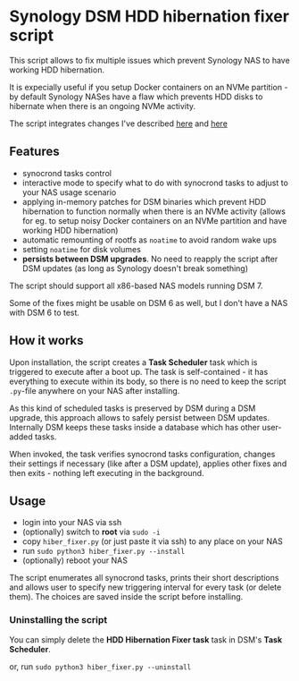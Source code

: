 # Synology DSM HDD hibernation fixer script

This script allows to fix multiple issues which prevent Synology NAS to have working HDD hibernation.

It is expecially useful if you setup Docker containers on an NVMe partition - by default Synology NASes have a flaw which prevents HDD disks to hibernate when there is an ongoing NVMe activity.

The script integrates changes I've described [here](https://www.reddit.com/r/synology/comments/10cpbqd/making_disk_hibernation_work_on_synology_dsm_7/) and [here](https://www.reddit.com/r/synology/comments/129lzjg/fixing_hdd_hibernation_when_you_have_docker_on/)

## Features

- synocrond tasks control
- interactive mode to specify what to do with synocrond tasks to adjust to your NAS usage scenario
- applying in-memory patches for DSM binaries which prevent HDD hibernation to function normally when there is an NVMe activity (allows for eg. to setup noisy Docker containers on an NVMe partition and have working HDD hibernation)
- automatic remounting of rootfs as `noatime` to avoid random wake ups
- setting `noatime` for disk volumes
- **persists between DSM upgrades**. No need to reapply the script after DSM updates (as long as Synology doesn't break something)

The script should support all x86-based NAS models running DSM 7.

Some of the fixes might be usable on DSM 6 as well, but I don't have a NAS with DSM 6 to test.

## How it works

Upon installation, the script creates a **Task Scheduler** task which is triggered to execute after a boot up. The task is self-contained - it has everything to execute within its body, so there is no need to keep the script `.py`-file anywhere on your NAS after installing.

As this kind of scheduled tasks is preserved by DSM during a DSM upgrade, this approach allows to safely persist between DSM updates. Internally DSM keeps these tasks inside a database which has other user-added tasks.

When invoked, the task verifies synocrond tasks configuration, changes their settings if necessary (like after a DSM update), applies other fixes and then exits - nothing left executing in the background.

## Usage

- login into your NAS via ssh
- (optionally) switch to **root** via `sudo -i`
- copy `hiber_fixer.py` (or just paste it via ssh) to any place on your NAS
- run `sudo python3 hiber_fixer.py --install`
- (optionally) reboot your NAS

The script enumerates all synocrond tasks, prints their short descriptions and allows user to specify new triggering interval for every task (or delete them). The choices are saved inside the script before installing.

### Uninstalling the script

You can simply delete the **HDD Hibernation Fixer task** task in DSM's **Task Scheduler**.

or, run `sudo python3 hiber_fixer.py --uninstall`
